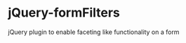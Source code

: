 jQuery-formFilters
==================

jQuery plugin to enable faceting like functionality on a form

